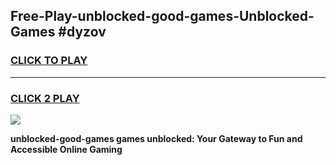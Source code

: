 
## Free-Play-unblocked-good-games-Unblocked-Games #dyzov
<h3>
<a href="https://news.freeplayer.one?title=unblocked-good-games&ref=8M">CLICK TO PLAY</a></h3>
<hr>

<h3>
<a href="https://news.freeplayer.one?title=unblocked-good-games&ref=8M">CLICK 2 PLAY</a>
  
</h3>

<a href="https://news.freeplayer.one?title=unblocked-good-games&ref=8M"><img src="https://clearcache.store/games.png"></a>


**unblocked-good-games games unblocked: Your Gateway to Fun and Accessible Online Gaming**
